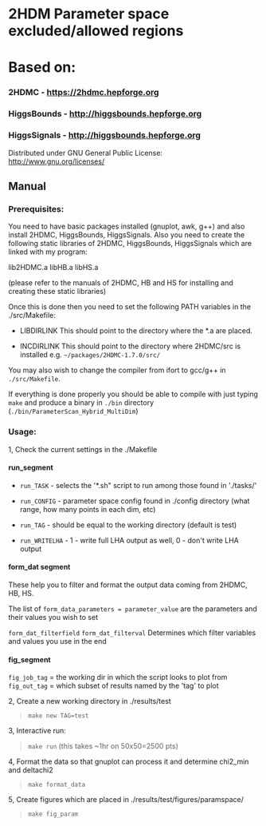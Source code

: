 # 2HDM Parameter space excluded/allowed regions

# Based on:

### 2HDMC - https://2hdmc.hepforge.org

### HiggsBounds - http://higgsbounds.hepforge.org

### HiggsSignals - http://higgsbounds.hepforge.org

Distributed under GNU General Public License: http://www.gnu.org/licenses/


## Manual

### Prerequisites:

You need to have basic packages installed (gnuplot, awk, g++) and also install 2HDMC, HiggsBounds, HiggsSignals. Also you need to create the following static libraries of 2HDMC, HiggsBounds, HiggsSignals which are linked with my program:

lib2HDMC.a
libHB.a
libHS.a

(please refer to the manuals of 2HDMC, HB and HS for installing and creating these static libraries)

Once this is done then you need to set the following PATH variables in the ./src/Makefile:
- LIBDIRLINK
This should point to the directory where the *.a are placed.

- INCDIRLINK
This should point to the directory where 2HDMC/src is installed e.g. `~/packages/2HDMC-1.7.0/src/`

You may also wish to change the compiler from ifort to gcc/g++ in `./src/Makefile`.

If everything is done properly you should be able to compile with just typing `make` and produce a binary in `./bin` directory (`./bin/ParameterScan_Hybrid_MultiDim`)

### Usage:

1, Check the current settings in the ./Makefile

#### run_segment
* `run_TASK` - selects the '*.sh" script to run among those found in './tasks/'

* `run_CONFIG` - parameter space config found in ./config directory (what range, how many points in each dim, etc)

* `run_TAG` - should be equal to the working directory (default is test)

* `run_WRITELHA` - 1 - write full LHA output as well, 0 - don't write LHA output

#### form_dat segment
These help you to filter and format the output data coming from 2HDMC, HB, HS.

The list of
`form_data_parameters = parameter_value`
are the parameters and their values you wish to set

`form_dat_filterfield`
`form_dat_filterval`
Determines which filter variables and values you use in the end

#### fig_segment

`fig_job_tag` = the working dir in which the script looks to plot from
`fig_out_tag` = which subset of results named by the 'tag' to plot

2, Create a new working directory in ./results/test
> `make new TAG=test`

3, Interactive run:
> `make run`
(this takes ~1hr on 50x50=2500 pts)

4, Format the data so that gnuplot can process it and determine chi2_min and deltachi2
> `make format_data`

5, Create figures which are placed in ./results/test/figures/paramspace/
> `make fig_param`
